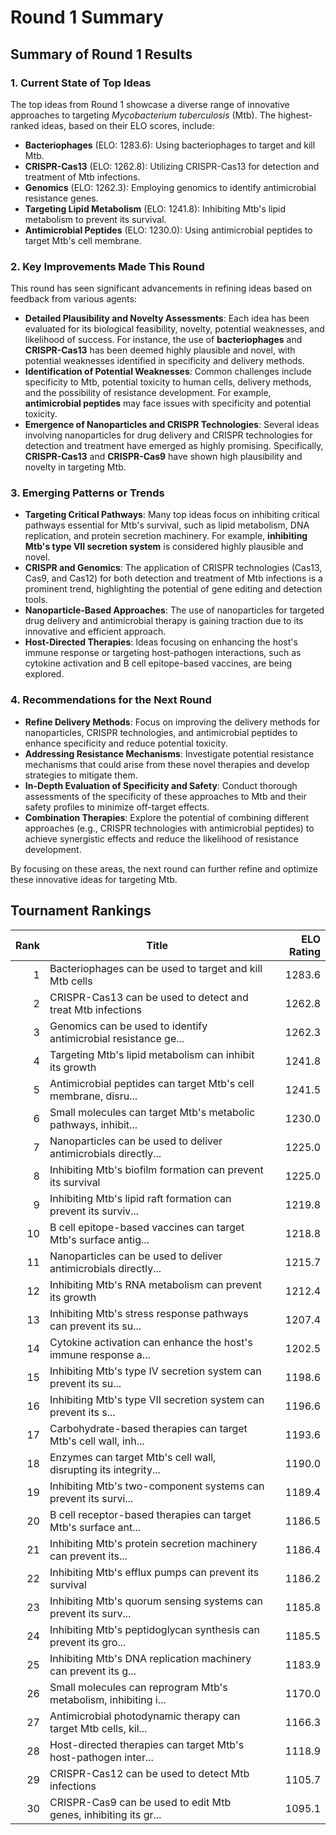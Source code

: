 # Round 1 Summary

## Summary of Round 1 Results

### 1. Current State of Top Ideas

The top ideas from Round 1 showcase a diverse range of innovative approaches to targeting *Mycobacterium tuberculosis* (Mtb). The highest-ranked ideas, based on their ELO scores, include:

- **Bacteriophages** (ELO: 1283.6): Using bacteriophages to target and kill Mtb.
- **CRISPR-Cas13** (ELO: 1262.8): Utilizing CRISPR-Cas13 for detection and treatment of Mtb infections.
- **Genomics** (ELO: 1262.3): Employing genomics to identify antimicrobial resistance genes.
- **Targeting Lipid Metabolism** (ELO: 1241.8): Inhibiting Mtb's lipid metabolism to prevent its survival.
- **Antimicrobial Peptides** (ELO: 1230.0): Using antimicrobial peptides to target Mtb's cell membrane.

### 2. Key Improvements Made This Round

This round has seen significant advancements in refining ideas based on feedback from various agents:

- **Detailed Plausibility and Novelty Assessments**: Each idea has been evaluated for its biological feasibility, novelty, potential weaknesses, and likelihood of success. For instance, the use of **bacteriophages** and **CRISPR-Cas13** has been deemed highly plausible and novel, with potential weaknesses identified in specificity and delivery methods.
- **Identification of Potential Weaknesses**: Common challenges include specificity to Mtb, potential toxicity to human cells, delivery methods, and the possibility of resistance development. For example, **antimicrobial peptides** may face issues with specificity and potential toxicity.
- **Emergence of Nanoparticles and CRISPR Technologies**: Several ideas involving nanoparticles for drug delivery and CRISPR technologies for detection and treatment have emerged as highly promising. Specifically, **CRISPR-Cas13** and **CRISPR-Cas9** have shown high plausibility and novelty in targeting Mtb.

### 3. Emerging Patterns or Trends

- **Targeting Critical Pathways**: Many top ideas focus on inhibiting critical pathways essential for Mtb's survival, such as lipid metabolism, DNA replication, and protein secretion machinery. For example, **inhibiting Mtb's type VII secretion system** is considered highly plausible and novel.
- **CRISPR and Genomics**: The application of CRISPR technologies (Cas13, Cas9, and Cas12) for both detection and treatment of Mtb infections is a prominent trend, highlighting the potential of gene editing and detection tools.
- **Nanoparticle-Based Approaches**: The use of nanoparticles for targeted drug delivery and antimicrobial therapy is gaining traction due to its innovative and efficient approach.
- **Host-Directed Therapies**: Ideas focusing on enhancing the host's immune response or targeting host-pathogen interactions, such as cytokine activation and B cell epitope-based vaccines, are being explored.

### 4. Recommendations for the Next Round

- **Refine Delivery Methods**: Focus on improving the delivery methods for nanoparticles, CRISPR technologies, and antimicrobial peptides to enhance specificity and reduce potential toxicity.
- **Addressing Resistance Mechanisms**: Investigate potential resistance mechanisms that could arise from these novel therapies and develop strategies to mitigate them.
- **In-Depth Evaluation of Specificity and Safety**: Conduct thorough assessments of the specificity of these approaches to Mtb and their safety profiles to minimize off-target effects.
- **Combination Therapies**: Explore the potential of combining different approaches (e.g., CRISPR technologies with antimicrobial peptides) to achieve synergistic effects and reduce the likelihood of resistance development.

By focusing on these areas, the next round can further refine and optimize these innovative ideas for targeting Mtb.

## Tournament Rankings

| Rank | Title | ELO Rating |
|---:|---|---:|
| 1 | Bacteriophages can be used to target and kill Mtb cells | 1283.6 |
| 2 | CRISPR-Cas13 can be used to detect and treat Mtb infections | 1262.8 |
| 3 | Genomics can be used to identify antimicrobial resistance ge... | 1262.3 |
| 4 | Targeting Mtb's lipid metabolism can inhibit its growth | 1241.8 |
| 5 | Antimicrobial peptides can target Mtb's cell membrane, disru... | 1241.5 |
| 6 | Small molecules can target Mtb's metabolic pathways, inhibit... | 1230.0 |
| 7 | Nanoparticles can be used to deliver antimicrobials directly... | 1225.0 |
| 8 | Inhibiting Mtb's biofilm formation can prevent its survival | 1225.0 |
| 9 | Inhibiting Mtb's lipid raft formation can prevent its surviv... | 1219.8 |
| 10 | B cell epitope-based vaccines can target Mtb's surface antig... | 1218.8 |
| 11 | Nanoparticles can be used to deliver antimicrobials directly... | 1215.7 |
| 12 | Inhibiting Mtb's RNA metabolism can prevent its growth | 1212.4 |
| 13 | Inhibiting Mtb's stress response pathways can prevent its su... | 1207.4 |
| 14 | Cytokine activation can enhance the host's immune response a... | 1202.5 |
| 15 | Inhibiting Mtb's type IV secretion system can prevent its su... | 1198.6 |
| 16 | Inhibiting Mtb's type VII secretion system can prevent its s... | 1196.6 |
| 17 | Carbohydrate-based therapies can target Mtb's cell wall, inh... | 1193.6 |
| 18 | Enzymes can target Mtb's cell wall, disrupting its integrity... | 1190.0 |
| 19 | Inhibiting Mtb's two-component systems can prevent its survi... | 1189.4 |
| 20 | B cell receptor-based therapies can target Mtb's surface ant... | 1186.5 |
| 21 | Inhibiting Mtb's protein secretion machinery can prevent its... | 1186.4 |
| 22 | Inhibiting Mtb's efflux pumps can prevent its survival | 1186.2 |
| 23 | Inhibiting Mtb's quorum sensing systems can prevent its surv... | 1185.8 |
| 24 | Inhibiting Mtb's peptidoglycan synthesis can prevent its gro... | 1185.5 |
| 25 | Inhibiting Mtb's DNA replication machinery can prevent its g... | 1183.9 |
| 26 | Small molecules can reprogram Mtb's metabolism, inhibiting i... | 1170.0 |
| 27 | Antimicrobial photodynamic therapy can target Mtb cells, kil... | 1166.3 |
| 28 | Host-directed therapies can target Mtb's host-pathogen inter... | 1118.9 |
| 29 | CRISPR-Cas12 can be used to detect Mtb infections | 1105.7 |
| 30 | CRISPR-Cas9 can be used to edit Mtb genes, inhibiting its gr... | 1095.1 |
